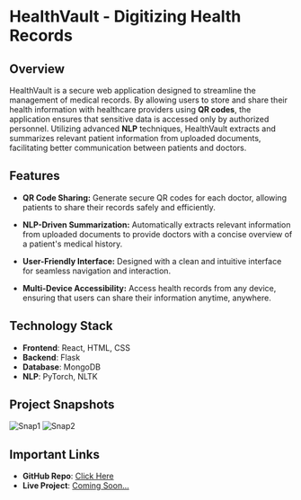 # HealthVault - Digitizing Health Records
## Overview
HealthVault is a secure web application designed to streamline the management of medical records. By allowing users to store and share their health information with healthcare providers using **QR codes**, the application ensures that sensitive data is accessed only by authorized personnel. Utilizing advanced **NLP** techniques, HealthVault extracts and summarizes relevant patient information from uploaded documents, facilitating better communication between patients and doctors.

## Features

- **QR Code Sharing:** Generate secure QR codes for each doctor, allowing patients to share their records safely and efficiently.

- **NLP-Driven Summarization:** Automatically extracts relevant information from uploaded documents to provide doctors with a concise overview of a patient's medical history.

- **User-Friendly Interface:** Designed with a clean and intuitive interface for seamless navigation and interaction.

- **Multi-Device Accessibility:** Access health records from any device, ensuring that users can share their information anytime, anywhere.

## Technology Stack
- **Frontend**: React, HTML, CSS
- **Backend**: Flask
- **Database**: MongoDB
- **NLP**: PyTorch, NLTK
  
## Project Snapshots

![Snap1]()
![Snap2]()

## Important Links
- **GitHub Repo**: [Click Here](https://github.com/Adm-2005/HealthVault)
- **Live Project**: [Coming Soon...]()
